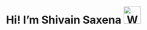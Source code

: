
<h1 align="center"> Hi! I’m Shivain Saxena <img src="https://raw.githubusercontent.com/Tarikul-Islam-Anik/Animated-Fluent-Emojis/master/Emojis/Hand%20gestures/Waving%20Hand.png" alt="Waving Hand" width="45" height="45" /></h1>


<!---
ShivainSaxena/ShivainSaxena is a ✨ special ✨ repository because its `README.md` (this file) appears on your GitHub profile.
You can click the Preview link to take a look at your changes.
--->
